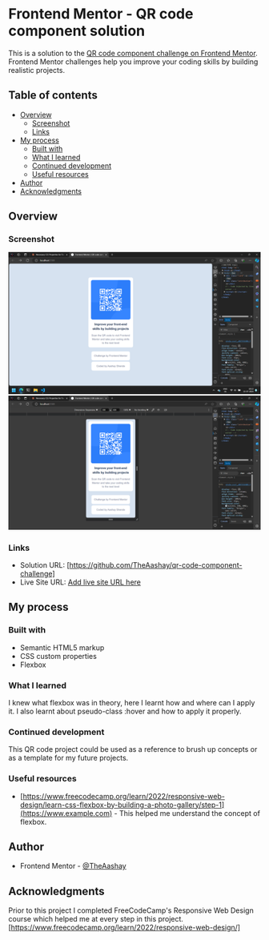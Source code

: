 # Frontend Mentor - QR code component solution

This is a solution to the [QR code component challenge on Frontend Mentor](https://www.frontendmentor.io/challenges/qr-code-component-iux_sIO_H). Frontend Mentor challenges help you improve your coding skills by building realistic projects. 

## Table of contents

- [Overview](#overview)
  - [Screenshot](#screenshot)
  - [Links](#links)
- [My process](#my-process)
  - [Built with](#built-with)
  - [What I learned](#what-i-learned)
  - [Continued development](#continued-development)
  - [Useful resources](#useful-resources)
- [Author](#author)
- [Acknowledgments](#acknowledgments)


## Overview

### Screenshot

![desktop-screenshot](images/Screenshot-desktop.png)
![mobile-screenshot](images/Screenshot-mobile.png)

### Links

- Solution URL: [https://github.com/TheAashay/qr-code-component-challenge]
- Live Site URL: [Add live site URL here](https://your-live-site-url.com)

## My process

### Built with

- Semantic HTML5 markup
- CSS custom properties
- Flexbox

### What I learned

I knew what flexbox was in theory, here I learnt how and where can I apply it.
I also learnt about pseudo-class :hover and how to apply it properly.

### Continued development

This QR code project could be used as a reference to brush up concepts or as a template for my future projects.

### Useful resources

- [https://www.freecodecamp.org/learn/2022/responsive-web-design/learn-css-flexbox-by-building-a-photo-gallery/step-1](https://www.example.com) - This helped me understand the concept of flexbox.

## Author

- Frontend Mentor - [@TheAashay](https://www.frontendmentor.io/profile/TheAashay)

## Acknowledgments

Prior to this project I completed FreeCodeCamp's Responsive Web Design course which helped me at every step in this project.
[https://www.freecodecamp.org/learn/2022/responsive-web-design/]
